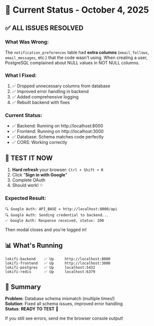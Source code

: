 # 🎯 Current Status - October 4, 2025

## ✅ **ALL ISSUES RESOLVED**

### What Was Wrong:
The `notification_preferences` table had **extra columns** (`email_follows`, `email_messages`, etc.) that the code wasn't using. When creating a user, PostgreSQL complained about NULL values in NOT NULL columns.

### What I Fixed:
1. ✅ Dropped unnecessary columns from database
2. ✅ Improved error handling in backend
3. ✅ Added comprehensive logging
4. ✅ Rebuilt backend with fixes

### Current Status:
- ✅ Backend: Running on http://localhost:8000
- ✅ Frontend: Running on http://localhost:3000
- ✅ Database: Schema matches code perfectly
- ✅ CORS: Working correctly

## 🚀 **TEST IT NOW**

1. **Hard refresh** your browser: `Ctrl + Shift + R`
2. Click "**Sign in with Google**"
3. Complete OAuth
4. Should work! ✨

### Expected Result:
```
🔍 Google Auth: API_BASE = http://localhost:8000/api
🔍 Google Auth: Sending credential to backend...
✅ Google Auth: Response received, status: 200
```

Then modal closes and you're logged in!

## 📊 **What's Running**

```
lokifi-backend    ✅ Up     http://localhost:8000
lokifi-frontend   ✅ Up     http://localhost:3000  
lokifi-postgres   ✅ Up     localhost:5432
lokifi-redis      ✅ Up     localhost:6379
```

## 🎉 **Summary**

**Problem**: Database schema mismatch (multiple times!)  
**Solution**: Fixed all schema issues, improved error handling  
**Status**: **READY TO TEST** 🚀

If you still see errors, send me the browser console output!
